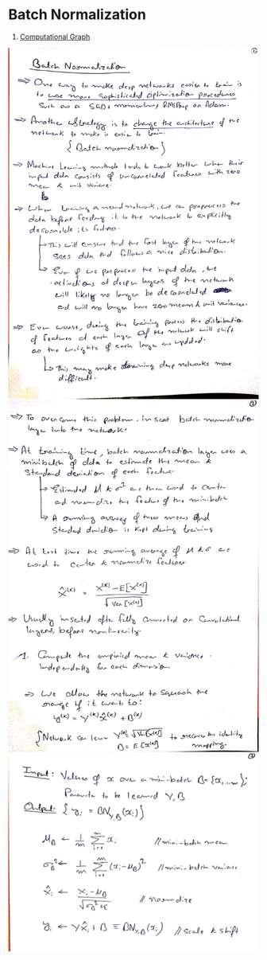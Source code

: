 # Batch Normalization

1. [Computational Graph](./1/README.md)

![](./1.jpg)
![](./2.jpg)
![](./3.jpg)

